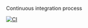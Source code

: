  Continuous integration process

[![CI](https://github.com/GadgetHack/ajs-04-Project/actions/workflows/ci.yml/badge.svg)](https://github.com/GadgetHack/ajs-04-Project/actions/workflows/ci.yml)
